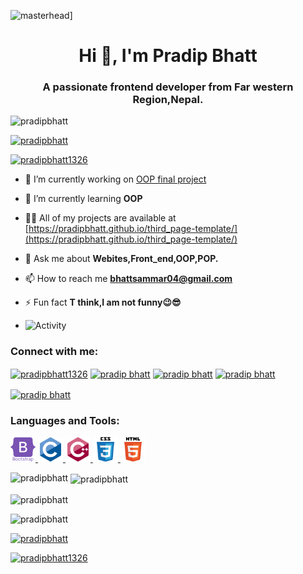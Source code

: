 ![masterhead](https://cdn.dribbble.com/users/1732368/screenshots/6553872/web_developer.gif)]

<h1 align="center">Hi 👋, I'm Pradip Bhatt</h1>
<h3 align="center">A passionate frontend developer from Far western Region,Nepal.</h3>

<p align="left"> <img src="https://komarev.com/ghpvc/?username=pradipbhatt&label=Profile%20views&color=0e75b6&style=flat" alt="pradipbhatt" /> </p>

<p align="left"> <a href="https://github.com/ryo-ma/github-profile-trophy"><img src="https://github-profile-trophy.vercel.app/?username=pradipbhatt" alt="pradipbhatt" /></a> </p>

<p align="left"> <a href="https://twitter.com/pradipbhatt1326" target="blank"><img src="https://img.shields.io/twitter/follow/pradipbhatt1326?logo=twitter&style=for-the-badge" alt="pradipbhatt1326" /></a> </p>

- 🔭 I’m currently working on [OOP final project](https://github.com/pradipbhatt/OOP-_final-projects)

- 🌱 I’m currently learning **OOP**

- 👨‍💻 All of my projects are available at [https://pradipbhatt.github.io/third_page-template/](https://pradipbhatt.github.io/third_page-template/)

- 💬 Ask me about **Webites,Front_end,OOP,POP.**

- 📫 How to reach me **bhattsammar04@gmail.com**

- ⚡ Fun fact **T think,I am not funny😉😎**
- ![Activity](https://activity-graph.herokuapp.com/graph?username=pradipbhatt&&theme=xcode)

<h3 align="left">Connect with me:</h3>
<p align="left">
<a href="https://twitter.com/pradipbhatt1326" target="blank"><img align="center" src="https://raw.githubusercontent.com/rahuldkjain/github-profile-readme-generator/master/src/images/icons/Social/twitter.svg" alt="pradipbhatt1326" height="30" width="40" /></a>
<a href="https://linkedin.com/in/pradip bhatt" target="blank"><img align="center" src="https://raw.githubusercontent.com/rahuldkjain/github-profile-readme-generator/master/src/images/icons/Social/linked-in-alt.svg" alt="pradip bhatt" height="30" width="40" /></a>
<a href="https://fb.com/pradip bhatt" target="blank"><img align="center" src="https://raw.githubusercontent.com/rahuldkjain/github-profile-readme-generator/master/src/images/icons/Social/facebook.svg" alt="pradip bhatt" height="30" width="40" /></a>
<a href="https://instagram.com/pradip bhatt" target="blank"><img align="center" src="https://raw.githubusercontent.com/rahuldkjain/github-profile-readme-generator/master/src/images/icons/Social/instagram.svg" alt="pradip bhatt" height="30" width="40" /></a>

<a href="https://dev.to/pradipbhatt" target="blank"><img align="center" src="https://raw.githubusercontent.com/rahuldkja![devlogo-pwa-512](https://user-images.githubusercontent.com/84025490/178644686-7fafca85-db64-4e47-b912-e9313c82e14b.png)
in/github-profile-readme-generator/master/src/images/icons/Social/" alt="pradip bhatt" height="30" width="40" /></a>

</p>

<h3 align="left">Languages and Tools:</h3>
<p align="left"> <a href="https://getbootstrap.com" target="_blank" rel="noreferrer"> <img src="https://raw.githubusercontent.com/devicons/devicon/master/icons/bootstrap/bootstrap-plain-wordmark.svg" alt="bootstrap" width="40" height="40"/> </a> <a href="https://www.cprogramming.com/" target="_blank" rel="noreferrer"> <img src="https://raw.githubusercontent.com/devicons/devicon/master/icons/c/c-original.svg" alt="c" width="40" height="40"/> </a> <a href="https://www.w3schools.com/cpp/" target="_blank" rel="noreferrer"> <img src="https://raw.githubusercontent.com/devicons/devicon/master/icons/cplusplus/cplusplus-original.svg" alt="cplusplus" width="40" height="40"/> </a> <a href="https://www.w3schools.com/css/" target="_blank" rel="noreferrer"> <img src="https://raw.githubusercontent.com/devicons/devicon/master/icons/css3/css3-original-wordmark.svg" alt="css3" width="40" height="40"/> </a> <a href="https://www.w3.org/html/" target="_blank" rel="noreferrer"> <img src="https://raw.githubusercontent.com/devicons/devicon/master/icons/html5/html5-original-wordmark.svg" alt="html5" width="40" height="40"/> </a> </p>

<p><img align="left" src="https://github-readme-stats.vercel.app/api/top-langs?username=pradipbhatt&show_icons=true&locale=en&layout=compact" alt="pradipbhatt" /></p>

<p>&nbsp;<img align="center" src="https://github-readme-stats.vercel.app/api?username=pradipbhatt&show_icons=true&locale=en" alt="pradipbhatt" /></p>

<p><img align="center" src="https://github-readme-streak-stats.herokuapp.com/?user=pradipbhatt&" alt="pradipbhatt" /></p>


<p align="left"> <img src="https://komarev.com/ghpvc/?username=pradipbhatt&label=Profile%20views&color=0e75b6&style=flat" alt="pradipbhatt" /> </p>

<p align="left"> <a href="https://github.com/ryo-ma/github-profile-trophy"><img src="https://github-profile-trophy.vercel.app/?username=pradipbhatt" alt="pradipbhatt" /></a> </p>

<p align="left"> <a href="https://twitter.com/pradipbhatt1326" target="blank"><img src="https://img.shields.io/twitter/follow/pradipbhatt1326?logo=twitter&style=for-the-badge" alt="pradipbhatt1326" /></a> </p>
